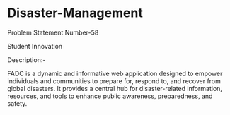 # Disaster-Management

Problem Statement Number-58

Student Innovation

Description:-

FADC is a dynamic and informative web application designed to empower individuals and communities to prepare for, respond to, and recover from global disasters. It provides a central hub for disaster-related information, resources, and tools to enhance public awareness, preparedness, and safety.

